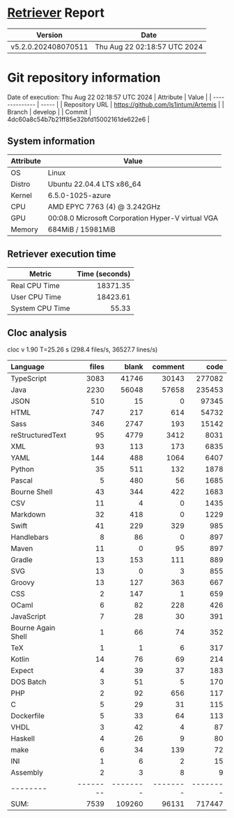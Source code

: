 # [Retriever](https://github.com/PalladioSimulator/Palladio-ReverseEngineering-Retriever) Report
| Version | Date |
| ------- | ---- |
| v5.2.0.202408070511 | Thu Aug 22 02:18:57 UTC 2024 |

# Git repository information
Date of execution: Thu Aug 22 02:18:57 UTC 2024
|    Attribute   | Value |
| -------------- | ----- |
| Repository URL | https://github.com/ls1intum/Artemis |
| Branch         | develop |
| Commit         | 4dc60a8c54b7b21ff85e32bfd15002161de622e6 |


## System information
| Attribute | Value |
| --------- | ----- |
| OS | Linux  |
| Distro | Ubuntu 22.04.4 LTS x86_64  |
| Kernel | 6.5.0-1025-azure  |
| CPU | AMD EPYC 7763 (4) @ 3.242GHz  |
| GPU | 00:08.0 Microsoft Corporation Hyper-V virtual VGA  |
| Memory | 684MiB / 15981MiB  |

## Retriever execution time
| Metric | Time (seconds) |
| --- | ---: |
| Real CPU Time | 18371.35 |
| User CPU Time | 18423.61 |
| System CPU Time | 55.33 |
<!--
Explainations:
- __Real CPU Time__: actual time the command has run (can be less than total time spent in user and system mode for multi-threaded processes)
- __User CPU Time__: time the command has spent running in user mode
- __System CPU Time__: time the command has spent running in system or kernel mode
-->

## Cloc analysis
cloc v 1.90  T=25.26 s (298.4 files/s, 36527.7 lines/s)

Language|files|blank|comment|code
:-------|-------:|-------:|-------:|-------:
TypeScript|3083|41746|30143|277082
Java|2230|56048|57658|235453
JSON|510|15|0|97345
HTML|747|217|614|54732
Sass|346|2747|193|15142
reStructuredText|95|4779|3412|8031
XML|93|113|173|6835
YAML|144|488|1064|6407
Python|35|511|132|1878
Pascal|5|480|56|1685
Bourne Shell|43|344|422|1683
CSV|11|4|0|1435
Markdown|32|418|0|1229
Swift|41|229|329|985
Handlebars|8|86|0|897
Maven|11|0|95|897
Gradle|13|153|111|889
SVG|13|0|3|855
Groovy|13|127|363|667
CSS|2|147|1|659
OCaml|6|82|228|426
JavaScript|7|28|30|391
Bourne Again Shell|1|66|74|352
TeX|1|1|6|317
Kotlin|14|76|69|214
Expect|4|39|37|183
DOS Batch|3|51|5|170
PHP|2|92|656|117
C|5|29|31|115
Dockerfile|5|33|64|113
VHDL|3|42|4|87
Haskell|4|26|9|80
make|6|34|139|72
INI|1|6|2|15
Assembly|2|3|8|9
--------|--------|--------|--------|--------
SUM:|7539|109260|96131|717447
